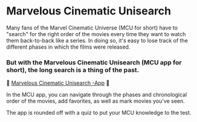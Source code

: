 # Marvelous Cinematic Unisearch

Many fans of the Marvel Cinematic Universe (MCU for short) have to "search" for the right order of the movies every time they want to watch them back-to-back like a series. 
In doing so, it's easy to lose track of the different phases in which the films were released.

### But with the Marvelous Cinematic Unisearch (MCU app for short), the long search is a thing of the past.


🚀 [Marvelous Cinematic Unisearch -App](mcu.carstenjahnke.de/) 🚀


In the MCU app, you can navigate through the phases and chronological order of the movies, add favorites, as well as mark movies you've seen.

The app is rounded off with a quiz to put your MCU knowledge to the test.
